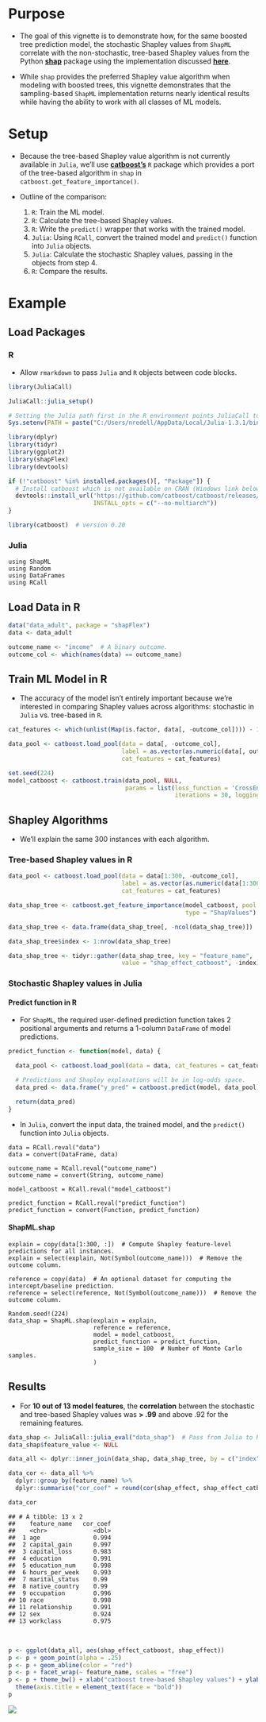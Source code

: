 
# Purpose

-   The goal of this vignette is to demonstrate how, for the same
    boosted tree prediction model, the stochastic Shapley values from
    `ShapML` correlate with the non-stochastic, tree-based Shapley
    values from the Python **[shap](https://github.com/slundberg/shap)**
    package using the implementation discussed
    **[here](https://arxiv.org/abs/1802.03888)**.

-   While `shap` provides the preferred Shapley value algorithm when
    modeling with boosted trees, this vignette demonstrates that the
    sampling-based `ShapML` implementation returns nearly identical
    results while having the ability to work with all classes of ML
    models.

# Setup

-   Because the tree-based Shapley value algorithm is not currently
    available in `Julia`, we’ll use
    **[catboost’s](https://catboost.ai/)** `R` package which provides a
    port of the tree-based algorithm in `shap` in
    `catboost.get_feature_importance()`.

-   Outline of the comparison:

    1.  `R`: Train the ML model.
    2.  `R`: Calculate the tree-based Shapley values.
    3.  `R`: Write the `predict()` wrapper that works with the trained
        model.
    4.  `Julia`: Using `RCall`, convert the trained model and
        `predict()` function into `Julia` objects.
    5.  `Julia`: Calculate the stochastic Shapley values, passing in the
        objects from step 4.
    6.  `R`: Compare the results.

# Example

## Load Packages

### R

-   Allow `rmarkdown` to pass `Julia` and `R` objects between code
    blocks.

``` r
library(JuliaCall)

JuliaCall::julia_setup()

# Setting the Julia path first in the R environment points JuliaCall to the right Julia .dll files.
Sys.setenv(PATH = paste("C:/Users/nredell/AppData/Local/Julia-1.3.1/bin", Sys.getenv("PATH"), sep = ";"))

library(dplyr)
library(tidyr)
library(ggplot2)
library(shapFlex)
library(devtools)

if (!"catboost" %in% installed.packages()[, "Package"]) {
  # Install catboost which is not available on CRAN (Windows link below).
  devtools::install_url('https://github.com/catboost/catboost/releases/download/v0.20/catboost-R-Windows-0.20.tgz',
                        INSTALL_opts = c("--no-multiarch"))
}

library(catboost)  # version 0.20
```

### Julia

```
using ShapML
using Random
using DataFrames
using RCall
```

## Load Data in R

``` r
data("data_adult", package = "shapFlex")
data <- data_adult

outcome_name <- "income"  # A binary outcome.
outcome_col <- which(names(data) == outcome_name)
```

## Train ML Model in R

-   The accuracy of the model isn’t entirely important because we’re
    interested in comparing Shapley values across algorithms: stochastic
    in `Julia` vs. tree-based in `R`.

``` r
cat_features <- which(unlist(Map(is.factor, data[, -outcome_col]))) - 1

data_pool <- catboost.load_pool(data = data[, -outcome_col],
                                label = as.vector(as.numeric(data[, outcome_col])) - 1,
                                cat_features = cat_features)

set.seed(224)
model_catboost <- catboost.train(data_pool, NULL,
                                 params = list(loss_function = 'CrossEntropy',
                                               iterations = 30, logging_level = "Silent"))
```

## Shapley Algorithms

-   We’ll explain the same 300 instances with each algorithm.

### Tree-based Shapley values in R

``` r
data_pool <- catboost.load_pool(data = data[1:300, -outcome_col],
                                label = as.vector(as.numeric(data[1:300, outcome_col])) - 1,
                                cat_features = cat_features)

data_shap_tree <- catboost.get_feature_importance(model_catboost, pool = data_pool,
                                                  type = "ShapValues")

data_shap_tree <- data.frame(data_shap_tree[, -ncol(data_shap_tree)])  # Remove the intercept column.

data_shap_tree$index <- 1:nrow(data_shap_tree)

data_shap_tree <- tidyr::gather(data_shap_tree, key = "feature_name",
                                value = "shap_effect_catboost", -index)
```

### Stochastic Shapley values in Julia

#### Predict function in R

-   For `ShapML`, the required user-defined prediction function takes 2
    positional arguments and returns a 1-column `DataFrame` of model
    predictions.

``` r
predict_function <- function(model, data) {

  data_pool <- catboost.load_pool(data = data, cat_features = cat_features)

  # Predictions and Shapley explanations will be in log-odds space.
  data_pred <- data.frame("y_pred" = catboost.predict(model, data_pool))

  return(data_pred)
}
```

-   In `Julia`, convert the input data, the trained model, and the
    `predict()` function into `Julia` objects.

```
data = RCall.reval("data")
data = convert(DataFrame, data)

outcome_name = RCall.reval("outcome_name")
outcome_name = convert(String, outcome_name)

model_catboost = RCall.reval("model_catboost")

predict_function = RCall.reval("predict_function")
predict_function = convert(Function, predict_function)
```

#### ShapML.shap

```
explain = copy(data[1:300, :])  # Compute Shapley feature-level predictions for all instances.
explain = select(explain, Not(Symbol(outcome_name)))  # Remove the outcome column.

reference = copy(data)  # An optional dataset for computing the intercept/baseline prediction.
reference = select(reference, Not(Symbol(outcome_name)))  # Remove the outcome column.

Random.seed!(224)
data_shap = ShapML.shap(explain = explain,
                        reference = reference,
                        model = model_catboost,
                        predict_function = predict_function,
                        sample_size = 100  # Number of Monte Carlo samples.
                        )
```

## Results

-   For **10 out of 13 model features**, the **correlation** between the
    stochastic and tree-based Shapley values was **\> .99** and above
    .92 for the remaining features.

``` r
data_shap <- JuliaCall::julia_eval("data_shap")  # Pass from Julia to R.
data_shap$feature_value <- NULL
```

``` r
data_all <- dplyr::inner_join(data_shap, data_shap_tree, by = c("index", "feature_name"))
```

``` r
data_cor <- data_all %>%
  dplyr::group_by(feature_name) %>%
  dplyr::summarise("cor_coef" = round(cor(shap_effect, shap_effect_catboost), 3))

data_cor
```

    ## # A tibble: 13 x 2
    ##    feature_name   cor_coef
    ##    <chr>             <dbl>
    ##  1 age               0.994
    ##  2 capital_gain      0.997
    ##  3 capital_loss      0.983
    ##  4 education         0.991
    ##  5 education_num     0.998
    ##  6 hours_per_week    0.993
    ##  7 marital_status    0.99
    ##  8 native_country    0.99
    ##  9 occupation        0.996
    ## 10 race              0.998
    ## 11 relationship      0.991
    ## 12 sex               0.924
    ## 13 workclass         0.975

<br>

``` r
p <- ggplot(data_all, aes(shap_effect_catboost, shap_effect))
p <- p + geom_point(alpha = .25)
p <- p + geom_abline(color = "red")
p <- p + facet_wrap(~ feature_name, scales = "free")
p <- p + theme_bw() + xlab("catboost tree-based Shapley values") + ylab("ShapML stochastic Shapley values") +
  theme(axis.title = element_text(face = "bold"))
p
```
![](./shap_cor_plot.png)
